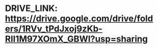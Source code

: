 
# DRIVE_LINK: https://drive.google.com/drive/folders/1RVv_tPdJxoj9zKb-RII1M97XOmX_GBWl?usp=sharing
